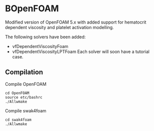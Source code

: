 # BOpenFOAM

Modified version of OpenFOAM 5.x with added support for hematocrit dependent viscosity and platelet activation modelling.

The following solvers have been added:
* vfDependentViscosityFoam
* vfDependentViscosityLPTFoam
Each solver will soon have a tutorial case.

## Compilation
Compile OpenFOAM
```
cd OpenFOAM
source etc/bashrc
./Allwmake
```

Compile swak4foam
```
cd swak4foam
./Allwmake
```
